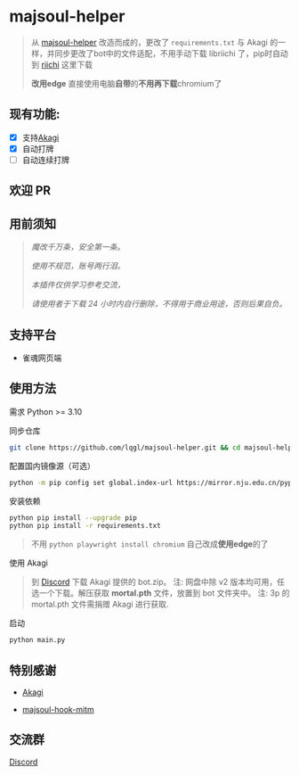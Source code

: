 # majsoul-helper

> 从 [majsoul-helper](https://github.com/lqgl/majsoul-helper) 改造而成的，更改了 ```requirements.txt``` 与 Akagi 的一样，并同步更改了bot中的文件适配，不用手动下载 libriichi 了，pip时自动到 [riichi](https://github.com/shinkuan/Akagi/releases/expanded_assets/v0.1.1-libriichi) 这里下载
> 
> **改用edge** 直接使用电脑**自带**的**不用再下载**chromium了

## 现有功能:

- [x] 支持[Akagi](https://github.com/shinkuan/Akagi)
- [x] 自动打牌
- [ ] 自动连续打牌

## 欢迎 PR

## 用前须知

> _魔改千万条，安全第一条。_
>
> _使用不规范，账号两行泪。_
>
> _本插件仅供学习参考交流，_
>
> _请使用者于下载 24 小时内自行删除，不得用于商业用途，否则后果自负。_

## 支持平台

- 雀魂网页端

## 使用方法

需求 Python >= 3.10

同步仓库

```bash
git clone https://github.com/lqgl/majsoul-helper.git && cd majsoul-helper
```

配置国内镜像源（可选）

```bash
python -m pip config set global.index-url https://mirror.nju.edu.cn/pypi/web/simple
```

安装依赖

```bash
python pip install --upgrade pip
python pip install -r requirements.txt
```

> 不用 ```python playwright install chromium``` 自己改成**使用edge**的了

使用 Akagi

> 到 [Discord](https://discord.gg/Z2wjXUK8bN) 下载 Akagi 提供的 bot.zip。 注: 网盘中除 v2 版本均可用，任选一个下载。解压获取 **mortal.pth** 文件，放置到 bot 文件夹中。
> 注: 3p 的 mortal.pth 文件需捐赠 Akagi 进行获取.

启动

```bash
python main.py
```

## 特别感谢

- [Akagi](https://github.com/shinkuan/Akagi)

- [majsoul-hook-mitm](https://github.com/anosora233/majsoul-hook-mitm)

## 交流群

[Discord](https://discord.gg/NTXFtuRK)

